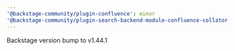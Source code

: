 ```yaml
---
'@backstage-community/plugin-confluence': minor
'@backstage-community/plugin-search-backend-module-confluence-collator': minor
---
```


Backstage version bump to v1.44.1
